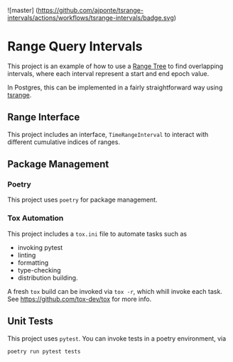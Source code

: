 ![master]
(https://github.com/ajponte/tsrange-intervals/actions/workflows/tsrange-intervals/badge.svg)
# Range Query Intervals

This project is an example of how to use a [Range Tree](https://en.wikipedia.org/wiki/Range_tree)
to find overlapping intervals, where each interval represent a start and end epoch value.

In Postgres, this can be implemented in a fairly straightforward way using [tsrange](https://www.postgresql.org/docs/current/rangetypes.html).

## Range Interface
This project includes an interface, `TimeRangeInterval` to interact with different cumulative indices of ranges.

## Package Management
### Poetry
This project uses `poetry` for package management.

### Tox Automation
This project includes a `tox.ini` file to automate tasks such as
* invoking pytest
* linting
* formatting
* type-checking
* distribution building.

A fresh `tox` build can be invoked via `tox -r`, which whill invoke each task.
See https://github.com/tox-dev/tox for more info.

## Unit Tests
This project uses `pytest`. You can invoke tests in a poetry environment, via
```shell
poetry run pytest tests
```
